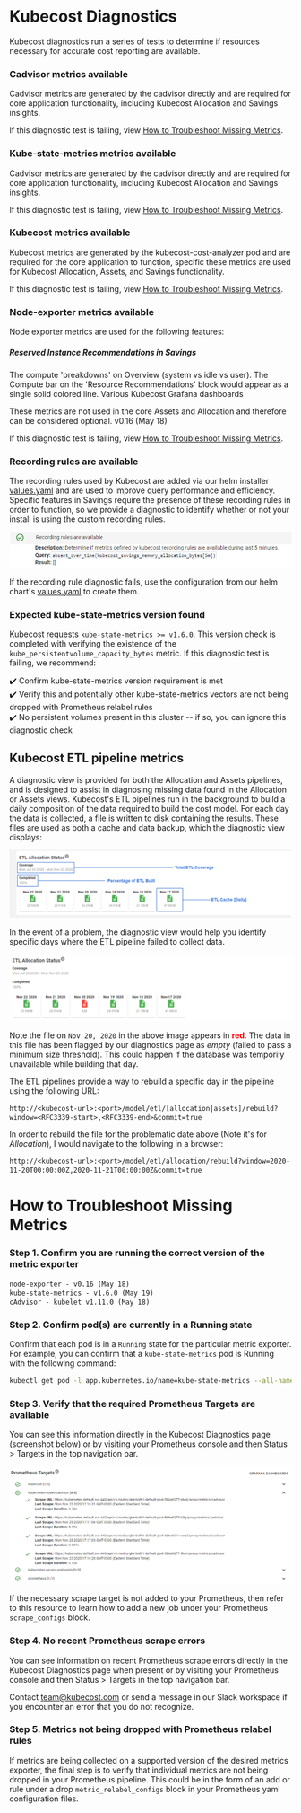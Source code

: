 # Kubecost Diagnostics
Kubecost diagnostics run a series of tests to determine if resources necessary for accurate cost reporting are available. 

### Cadvisor metrics available

Cadvisor metrics are generated by the cadvisor directly and are required for core application functionality, including Kubecost Allocation and Savings insights. 

If this diagnostic test is failing, view [How to Troubleshoot Missing Metrics](#how-to-troubleshoot-missing-metrics). 

### Kube-state-metrics metrics available

Cadvisor metrics are generated by the cadvisor directly and are required for core application functionality, including Kubecost Allocation and Savings insights. 

If this diagnostic test is failing, view [How to Troubleshoot Missing Metrics](#how-to-troubleshoot-missing-metrics). 

### Kubecost metrics available

Kubecost metrics are generated by the kubecost-cost-analyzer pod and are required for the core application to function, specific these metrics are used for Kubecost Allocation, Assets, and Savings functionality. 

If this diagnostic test is failing, view [How to Troubleshoot Missing Metrics](#how-to-troubleshoot-missing-metrics). 

### Node-exporter metrics available

Node exporter metrics are used for the following features:

##### Reserved Instance Recommendations in Savings
The compute 'breakdowns' on Overview (system vs idle vs user). The Compute bar on the 'Resource Recommendations' block would appear as a single solid colored line.
Various Kubecost Grafana dashboards

These metrics are not used in the core Assets and Allocation and therefore can be considered optional. v0.16 (May 18)

If this diagnostic test is failing, view [How to Troubleshoot Missing Metrics](#how-to-troubleshoot-missing-metrics).

### Recording rules are available

The recording rules used by Kubecost are added via our helm installer [values.yaml](https://github.com/kubecost/cost-analyzer-helm-chart/blob/d01434f0489e110beb1bd727310f60c0b15744ec/cost-analyzer/values.yaml#L257-L298) and are used to improve query performance and efficiency. Specific features in Savings require the presence of these recording rules in order to function, so we provide a diagnostic to identify whether or not your install is using the custom recording rules.

![](images/diagnostics-recording-rules.png)

If the recording rule diagnostic fails, use the configuration from our helm chart's [values.yaml](https://github.com/kubecost/cost-analyzer-helm-chart/blob/d01434f0489e110beb1bd727310f60c0b15744ec/cost-analyzer/values.yaml#L257-L298) to create them.

### Expected kube-state-metrics version found

Kubecost requests `kube-state-metrics >= v1.6.0`. This version check is completed with verifying the existence of the `kube_persistentvolume_capacity_bytes` metric. If this diagnostic test is failing, we recommend:

:heavy_check_mark: Confirm kube-state-metrics version requirement is met<br/>
:heavy_check_mark: Verify this and potentially other kube-state-metrics vectors are not being dropped with Prometheus relabel rules<br/>
:heavy_check_mark: No persistent volumes present in this cluster -- if so, you can ignore this diagnostic check<br/>

## Kubecost ETL pipeline metrics

A diagnostic view is provided for both the Allocation and Assets pipelines, and is designed to assist in diagnosing missing data found in the Allocation or Assets views. Kubecost's ETL pipelines run in the background to build a daily composition of the data required to build the cost model. For each day the data is collected, a file is written to disk containing the results. These files are used as both a cache and data backup, which the diagnostic view displays:

![](images/diagnostics-etl.png)

In the event of a problem, the diagnostic view would help you identify specific days where the ETL pipeline failed to collect data.

![](images/diagnostics-etl-problem.png)

Note the file on `Nov 20, 2020` in the above image appears in <span style="color:red">**red**</span>. The data in this file has been flagged by our diagnostics page as *empty* (failed to pass a minimum size threshold). This could happen if the database was temporily unavailable while building that day.

The ETL pipelines provide a way to rebuild a specific day in the pipeline using the following URL:
```
http://<kubecost-url>:<port>/model/etl/[allocation|assets]/rebuild?window=<RFC3339-start>,<RFC3339-end>&commit=true
```

In order to rebuild the file for the problematic date above (Note it's for _Allocation_), I would navigate to the following in a browser:
```
http://<kubecost-url>:<port>/model/etl/allocation/rebuild?window=2020-11-20T00:00:00Z,2020-11-21T00:00:00Z&commit=true
```


# How to Troubleshoot Missing Metrics

### Step 1. Confirm you are running the correct version of the metric exporter

```
node-exporter - v0.16 (May 18)
kube-state-metrics - v1.6.0 (May 19)
cAdvisor - kubelet v1.11.0 (May 18)
```

### Step 2. Confirm pod(s) are currently in a Running state

Confirm that each pod is in a `Running` state for the particular metric exporter. For example, you can confirm that a `kube-state-metrics` pod is Running with the following command: 

```bash
kubectl get pod -l app.kubernetes.io/name=kube-state-metrics --all-namespaces 
```

### Step 3. Verify that the required Prometheus Targets are available

You can see this information directly in the Kubecost Diagnostics page (screenshot below) or by visiting your Prometheus console and then Status > Targets in the top navigation bar.

![](images/diagnostics-prom-targets.png)

If the necessary scrape target is not added to your Prometheus, then refer to this resource to learn how to add a new job under your Prometheus `scrape_configs` block. 

### Step 4. No recent Prometheus scrape errors

You can see information on recent Prometheus scrape errors directly in the Kubecost Diagnostics page when present or by visiting your Prometheus console and then Status > Targets in the top navigation bar. 

Contact team@kubecost.com or send a message in our Slack workspace if you encounter an error that you do not recognize. 

### Step 5. Metrics not being dropped with Prometheus relabel rules

If metrics are being collected on a supported version of the desired metrics exporter, the final step is to verify that individual metrics are not being dropped in your Prometheus pipeline. This could be in the form of an add or rule under a drop `metric_relabel_configs` block in your Prometheus yaml configuration files. 